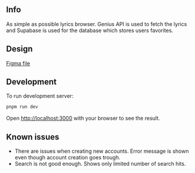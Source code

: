 ## Info

As simple as possible lyrics browser. Genius API is used to fetch the lyrics and Supabase is used for the database which stores users favorites.

## Design

[Figma file](https://www.figma.com/file/qyFWZ6JfPETxSE2XV5U9Wf/Eazy-Lyrics?type=design&node-id=2%3A18&mode=design&t=90KIxaGfzlOdU8VC-1)

## Development

To run development server:

```bash
pnpm run dev
```

Open [http://localhost:3000](http://localhost:3000) with your browser to see the result.

## Known issues

- There are issues when creating new accounts. Error message is shown even though account creation goes trough.
- Search is not good enough. Shows only limited number of search hits.
